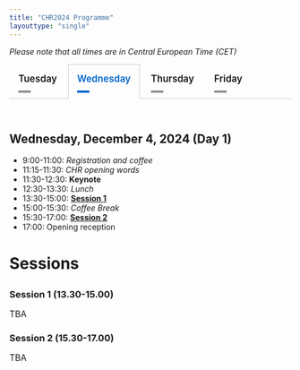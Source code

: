 ```yaml
---
title: "CHR2024 Programme"
layouttype: "single" 
---
```

<style>
/* modified from https://codepen.io/markcaron/pen/MvGRYV */
/* interaction */
.tabset > input[type="radio"] {
  position: absolute;
  left: -200vw;
}

.tabset .tab-panel {
  display: none;
}

.tabset > input:first-child:checked ~ .tab-panels > .tab-panel:first-child,
.tabset > input:nth-child(3):checked ~ .tab-panels > .tab-panel:nth-child(2),
.tabset > input:nth-child(5):checked ~ .tab-panels > .tab-panel:nth-child(3),
.tabset > input:nth-child(7):checked ~ .tab-panels > .tab-panel:nth-child(4),
.tabset > input:nth-child(9):checked ~ .tab-panels > .tab-panel:nth-child(5),
.tabset > input:nth-child(11):checked ~ .tab-panels > .tab-panel:nth-child(6) {
  display: block;
}

/*
 Styling
*/
.tabset > label { /* styling of label */
  position: relative;
  display: inline-block;
  padding: 15px 15px 25px;
  border: 1px solid transparent;
  border-bottom: 0;
  cursor: pointer;
  font-weight: 600;
  font-size: 1.2em !important;
}

.tabset > label::after {
  content: "";
  position: absolute;
  left: 15px;
  bottom: 10px;
  width: 22px;
  height: 4px;
  background: #8d8d8d; /* inactive tab: color of line underneath tab*/
}

input:focus-visible + label {
  outline: 2px solid rgba(0,102,204,1);
  border-radius: 3px;
}

.tabset > label:hover,
.tabset > input:focus + label,
.tabset > input:checked + label {
  color: #06c; /* active tab: color of label*/
}

.tabset > label:hover::after,
.tabset > input:focus + label::after,
.tabset > input:checked + label::after {
  background: #06c; /* active tab: color of line underneath tab */
}

.tabset > input:checked + label {
  border-color: #ccc;
  border-bottom: 1px solid #fff;
  margin-bottom: -1px;
}

.tab-panel {
  padding: 30px 0;
  border-top: 1px solid #ccc;
}
</style>

*Please note that all times are in Central European Time (CET)*

<!-- DAYS -->
<div class="tabset">

  <!-- button creation -->
  <!-- TUE -->
  <input type="radio" name="tabset" id="tuesday" aria-controls="tuesday">
  <label for="tuesday">Tuesday</label>
  <!-- WED -->
  <input type="radio" name="tabset" id="wednesday" aria-controls="wednesday" checked>
  <label for="wednesday">Wednesday</label>
  <!-- THUR -->
  <input type="radio" name="tabset" id="thursday" aria-controls="thursday">
  <label for="thursday">Thursday</label>
  <!-- FRI -->
  <input type="radio" name="tabset" id="friday" aria-controls="friday">
  <label for="friday">Friday</label>
  
  <!-- content -->
  <div class="tab-panels">
  <section id="tuesday" class="tab-panel" alt="tab showing the schedule for tuesday">
   <h2 id="overview-tue" alt="Overview of Tuesday" style="font-weight:bold;">Tuesday, December 3, 2024 (Pre-conference workshops)</h2>
   <p>
    <ul>
      <li>09:00-12:30: <a href="#parallel-workshops"><strong>Workshop sessions</strong></a></li>
      <li>12:30-13:30: <em>Lunch</em></li>
      <li>13:30-17:00: <a href="#parallel-workshops"><strong>Workshop sessions</strong></a></li>
    </ul>    
   </p>
   <h3 id="parallel-workshops" style="font-weight:bold; font-size:2em;">Parallel Workshops<h3>
   <h3> Digital Methods for Mythological Research </h3>
   <p style="font-size:1em">
    dm4myth aims to bring together researchers from various disciplines who are interested in studying myths with digital tools and methods.
    We welcome contributions from various disciplines, such as (but not limited to) Ancient Near Eastern Studies, Religious Studies, Classical Studies/Classical Philology, Art History.
    The primary focus of this workshop is to explore the narrative material of mythological stories, underlying belief systems, and the multifaceted representation of characters in mythological contexts using digital methods.
    The full-day workshop is targeted at scholars who work on interdisciplinary research questions, which involve mythological (and derivative) topics and the application or development of computer science methods and algorithms.
    We welcome participants from all stages of their academic career, from (under-)graduate students to early career researchers and senior researchers. (<a href="https://dm4myth.github.io">https://dm4myth.github.io</a>)
   </p>
   <p>
   <h3>Analysing the Reception of Fiction Novels Across Languages</h3>
    <p style="font-size:1em">
    This workshop delves into the intersection of cultural practices and the digital sphere through a hands-on exploration of multilingual fiction book reviewing. 
    It offers participants an immersive experience, guiding them through the full research workflow of computational reader response studies, using book reviews and online comments as proxies for reception.
    Scheduled as four sessions, the workshop provides data and addresses key theoretical, methodological, and interpretive challenges to give participants a comprehensive understanding of the process. It is particularly suited for early career researchers, while senior researchers are also encouraged to attend and engage in discussions on theory and methodology. 
    Participants will gain practical experience with advanced NLP methods, statistical modeling, and computational approaches to reader response studies. Basic familiarity with Python is recommended.
    (<a href="https://igelsociety.github.io/CHR2024-book-reviews-workshop/">https://igelsociety.github.io/CHR2024-book-reviews-workshop/</a>)
    <br>
    <br>
    <i> Note: A maximum of 30 people can attend this workshop, and registered participants of the conference who indicated an interest in this workshop are selected on a first-come-first-serve basis.</i>
   </p>
   </p>
  </section>
  <!-- WED -->
    <section id="wednesday" class="tab-panel" alt="tab showing the schedule for wednesday">
      <h2 id="overview-wed" alt="Overview of Wednesday" style="font-weight:bold;">Wednesday, December 4, 2024 (Day 1)</h2>
      <p>
      <ul>
          <li>9:00-11:00: <em>Registration and coffee</em></li>
          <li>11:15-11:30: <em>CHR opening words</em></li>
          <li>11:30-12:30: <strong>Keynote</strong></li>
          <li>12:30-13:30: <em>Lunch</em></li>
          <li>13:30-15:00: <a href="#session1"><strong>Session 1</strong></a> <!-- NB change to #session-1 etc. when those are announced --></li>
          <li>15:00-15:30: <em>Coffee Break</em></li>
          <li>15:30-17:00: <a href="#session2"><strong>Session 2</strong></a></li>
          <li>17:00: Opening reception</li>
      </ul>
      </p>
      <h3 style="font-weight:bold; font-size:2em;">Sessions<h3>
      <h3 id="session1" alt="Session 1" style="font-weight:bold;">Session 1 (13.30-15.00)</h3>
      <p style="font-size:1.1em">
      TBA
      </p>
      <h3 id="session2" alt="Session 2" style="font-weight:bold;">Session 2 (15.30-17.00)</h3>
      <p style="font-size:1.1em">
      TBA
      </p>
  </section>
  <!-- THUR -->
    <section id="thursday" class="tab-panel" alt="tab showing the schedule for thursday">
      <h2 id="overview-thu" alt="Overview of Thursday" style="font-weight:bold;">Thursday, December 5, 2024 (Day 2) </h2>
      <p>
      <ul>
      <li>09:00-10:30: <a href="#lightning-talks"><strong>Lightning talks session</strong></a></li>
      <li>10:30-11:00: <em>Coffee break</em></li>
      <li>11:00-12:30: <a href="#session3"><strong>Session 3</strong></a></li>
      <li>12:30-13:30: <em>Lunch</em></li>
      <li>13:30-15:00: <a href="#session4"><strong>Session 4</strong></a></li>
      <li>15:00-15:30: <em>Coffee break</em></li>
      <li>15:30-17:00: <a href="#session5"><strong>Session 5</strong></a></li>
      <li>17:00: <em>Poster walk-around</em></li>
      <li>20:00: <em>Conference dinner</em></li>
      </ul>
      </p>
      <h3 style="font-weight:bold; font-size:2em;">Sessions<h3>
      <h3 id="session3" alt="Session 3" style="font-weight:bold;">Session 3 (11.00-12.30)</h3>
      <p style="font-size:1.1em">
      TBA
      </p>
      <h3 id="session4" alt="Session 4" style="font-weight:bold;">Session 4 (13.30-15.00)</h3>
      <p style="font-size:1.1em">
      TBA
      </p>
      <h3 id="session5" alt="Session 5" style="font-weight:bold;">Session 5 (15.30-17.00)</h3>
      <p style="font-size:1.1em">
      TBA
      </p>
    </section>
    <!-- FRI -->
    <section id="friday" class="tab-panel" alt="tab showing the schedule for friday">
      <h2 id="overview-fri" alt="Overview of Friday" style="font-weight:bold;">Friday, December 6, 2024 (DAY 3)</h2>
      <p>
        <ul>
          <li>09:00-10:00: <strong>Keynote</strong></li>
          <li>10:00-10:30: <em>Coffee break</em></li>
          <li>10:30-12:00: <a href="#session6"><strong>Session 6</strong></a></li>
          <li>12:00-13:00: <em>Lunch</em></li>
          <li>13:00-14:30: <a href="#session7"><strong>Session 7</strong></a></li>
          <li>14:30-15:00: <em>Coffee break</em></li>
          <li>15:00-16:30: <a href="#session8"><strong>Session 8</strong></a></li>
          <li>16:30-17:00: <em>Award ceremony, concluding remarks</em></li>
        </ul>
      </p>
      <h3 style="font-weight:bold; font-size:2em;">Sessions<h3>
      <h3 id="session6" alt="Session 6" style="font-weight:bold;">Session 6 (10.30-12.00)</h3>
      <p style="font-size:1.1em">
      TBA
      </p>
      <h3 id="session7" alt="Session 7" style="font-weight:bold;">Session 7 (13.00-14.30)</h3>
      <p style="font-size:1.1em">
      TBA
      </p>
      <h3 id="session8" alt="Session 8" style="font-weight:bold;">Session 8 (15.00-16.30)</h3>
      <p style="font-size:1.1em">
      TBA
      </p>
    </section>
  
  </div>
  <!-- FRI -->
  
</div>


<script>
document.addEventListener("DOMContentLoaded", function() {
    // Get the current hash from the URL
    var hash = window.location.hash;
    if (hash) {
        // Remove the '#' character
        var id = hash.substring(1);
        // Find the radio button with the matching ID
        var tabRadio = document.getElementById(id);
        if (tabRadio) {
            // Activate the corresponding tab
            tabRadio.checked = true;
        }
    }

    // Update the URL hash when a new tab is selected
    var radios = document.querySelectorAll('.tabset > input[type="radio"]');
    radios.forEach(function(radio) {
        radio.addEventListener('change', function() {
            if (this.checked) {
                // Use history.replaceState to avoid scrolling to the top
                history.replaceState(null, null, '#' + this.id);
            }
        });
    });
});
</script>


